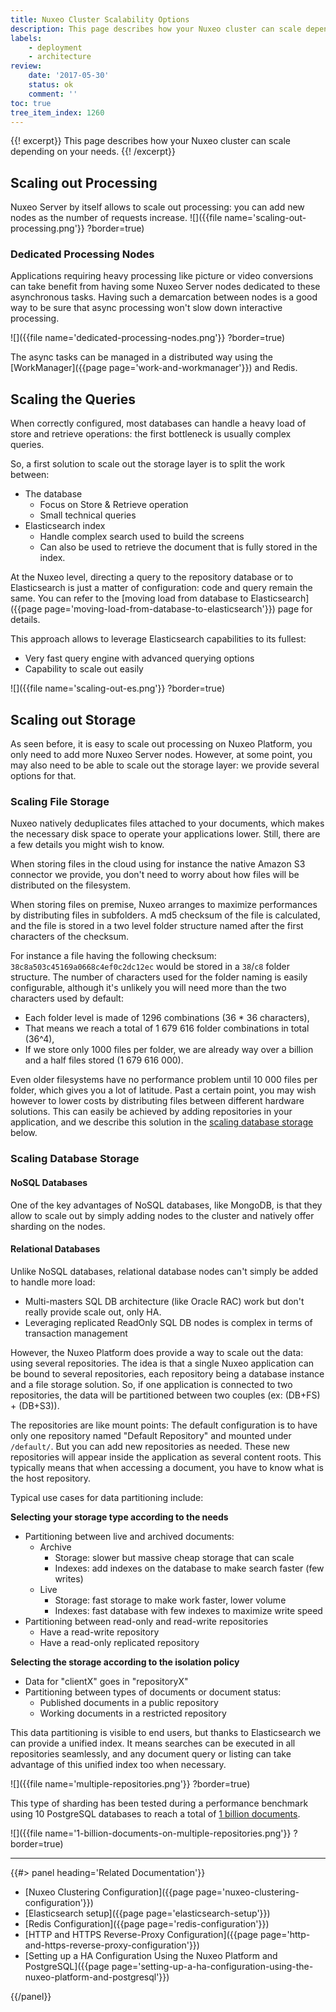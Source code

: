 ```yaml
---
title: Nuxeo Cluster Scalability Options
description: This page describes how your Nuxeo cluster can scale depending on your needs.
labels:
    - deployment
    - architecture
review:
    date: '2017-05-30'
    status: ok
    comment: ''
toc: true
tree_item_index: 1260
---
```


{{! excerpt}}
This page describes how your Nuxeo cluster can scale depending on your needs.
{{! /excerpt}}

## Scaling out Processing

Nuxeo Server by itself allows to scale out processing: you can add new nodes as the number of requests increase.
![]({{file name='scaling-out-processing.png'}} ?border=true)
<!-- Source: https://www.lucidchart.com/documents/edit/0eb7242e-9a34-4d1f-8568-9682f8ab26a8 -->

### Dedicated Processing Nodes

Applications requiring heavy processing like picture or video conversions can take benefit from having some Nuxeo Server nodes dedicated to these asynchronous tasks. Having such a demarcation between nodes is a good way to be sure that async processing won't slow down interactive processing.

![]({{file name='dedicated-processing-nodes.png'}} ?border=true)
<!-- Source: https://www.lucidchart.com/documents/edit/0eb7242e-9a34-4d1f-8568-9682f8ab26a8 -->

The async tasks can be managed in a distributed way using the [WorkManager]({{page page='work-and-workmanager'}}) and Redis.

## Scaling the Queries

When correctly configured, most databases can handle a heavy load of store and retrieve operations: the first bottleneck is usually complex queries.

So, a first solution to scale out the storage layer is to split the work between:

- The database
    - Focus on Store & Retrieve operation
    - Small technical queries
- Elasticsearch index
    - Handle complex search used to build the screens
    - Can also be used to retrieve the document that is fully stored in the index.

At the Nuxeo level, directing a query to the repository database or to Elasticsearch is just a matter of configuration: code and query remain the same. You can refer to the [moving load from database to Elasticsearch]({{page page='moving-load-from-database-to-elasticsearch'}}) page for details.

This approach allows to leverage Elasticsearch capabilities to its fullest:

- Very fast query engine with advanced querying options
- Capability to scale out easily

![]({{file name='scaling-out-es.png'}} ?border=true)
<!-- Source: https://www.lucidchart.com/documents/edit/0eb7242e-9a34-4d1f-8568-9682f8ab26a8 -->

## Scaling out Storage

As seen before, it is easy to scale out processing on Nuxeo Platform, you only need to add more Nuxeo Server nodes. However, at some point, you may also need to be able to scale out the storage layer: we provide several options for that.

### Scaling File Storage

Nuxeo natively deduplicates files attached to your documents, which makes the necessary disk space to operate your applications lower. Still, there are a few details you might wish to know.

When storing files in the cloud using for instance the native Amazon S3 connector we provide, you don't need to worry about how files will be distributed on the filesystem.

When storing files on premise, Nuxeo arranges to maximize performances by distributing files in subfolders. A md5 checksum of the file is calculated, and the file is stored in a two level folder structure named after the first characters of the checksum.

For instance a file having the following checksum: `38c8a503c45169a0668c4ef0c2dc12ec` would be stored in a `38`/`c8` folder structure. The number of characters used for the folder naming is easily configurable, although it's unlikely you will need more than the two characters used by default:
- Each folder level is made of 1296 combinations (36 * 36 characters),
- That means we reach a total of 1 679 616 folder combinations in total (36^4),
- If we store only 1000 files per folder, we are already way over a billion and a half files stored (1 679 616 000).

Even older filesystems have no performance problem until 10 000 files per folder, which gives you a lot of latitude. Past a certain point, you may wish however to lower costs by distributing files between different hardware solutions. This can easily be achieved by adding repositories in your application, and we describe this solution in the [scaling database storage](#scaling-database-storage) below.

### Scaling Database Storage

#### NoSQL Databases

One of the key advantages of NoSQL databases, like MongoDB, is that they allow to scale out by simply adding nodes to the cluster and natively offer sharding on the nodes.

#### Relational Databases

Unlike NoSQL databases, relational database nodes can't simply be added to handle more load:

- Multi-masters SQL DB architecture (like Oracle RAC) work but don't really provide scale out, only HA.
- Leveraging replicated ReadOnly SQL DB nodes is complex in terms of transaction management

However, the Nuxeo Platform does provide a way to scale out the data: using several repositories.
The idea is that a single Nuxeo application can be bound to several repositories, each repository being a database instance and a file storage solution. So, if one application is connected to two repositories, the data will be partitioned between two couples (ex: (DB+FS) + (DB+S3)).

The repositories are like mount points: The default configuration is to have only one repository named "Default Repository" and mounted under `/default/`. But you can add new repositories as needed. These new repositories will appear inside the application as several content roots. This typically means that when accessing a document, you have to know what is the host repository.

Typical use cases for data partitioning include:

**Selecting your storage type according to the needs**

- Partitioning between live and archived documents:
    - Archive
        - Storage: slower but massive cheap storage that can scale
        - Indexes: add indexes on the database to make search faster (few writes)
    - Live
        - Storage: fast storage to make work faster, lower volume
        - Indexes: fast database with few indexes to maximize write speed
- Partitioning between read-only and read-write repositories
    - Have a read-write repository
    - Have a read-only replicated repository

**Selecting the storage according to the isolation policy**

- Data for "clientX" goes in "repositoryX"
- Partitioning between types of documents or document status:
    - Published documents in a public repository
    - Working documents in a restricted repository

This data partitioning is visible to end users, but thanks to Elasticsearch we can provide a unified index. It means searches can be executed in all repositories seamlessly, and any document query or listing can take advantage of this unified index too when necessary.

![]({{file name='multiple-repositories.png'}} ?border=true)
<!-- Source: https://www.lucidchart.com/documents/edit/0eb7242e-9a34-4d1f-8568-9682f8ab26a8 -->

This type of sharding has been tested during a performance benchmark using 10 PostgreSQL databases to reach a total of [1 billion documents](https://www.nuxeo.com/blog/one-billion-documents/).

![]({{file name='1-billion-documents-on-multiple-repositories.png'}} ?border=true)
<!-- Source: https://www.lucidchart.com/documents/edit/0eb7242e-9a34-4d1f-8568-9682f8ab26a8 -->

* * *

<div class="row" data-equalizer data-equalize-on="medium">
<div class="column medium-6">
{{#> panel heading='Related Documentation'}}

- [Nuxeo Clustering Configuration]({{page page='nuxeo-clustering-configuration'}})
- [Elasticsearch setup]({{page page='elasticsearch-setup'}})
- [Redis Configuration]({{page page='redis-configuration'}})
- [HTTP and HTTPS Reverse-Proxy Configuration]({{page page='http-and-https-reverse-proxy-configuration'}})
- [Setting up a HA Configuration Using the Nuxeo Platform and PostgreSQL]({{page page='setting-up-a-ha-configuration-using-the-nuxeo-platform-and-postgresql'}})

{{/panel}}
</div>
<div class="column medium-6">
</div></div>
